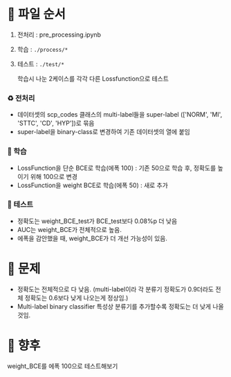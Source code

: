 # 🙌 파일 순서
1. 전처리 : pre_processing.ipynb
2. 학습 : `./process/*`
3. 테스트 : `./test/*`

    학습시 나눈 2케이스를 각각 다른 Lossfunction으로 테스트

### ♻️ 전처리
- 데이터셋의 scp_codes 클래스의 multi-label들을 super-label (['NORM', 'MI', 'STTC', 'CD', 'HYP'])로 묶음
- super-label을 binary-class로 변경하여 기존 데이터셋의 열에 붙임

### 📖 학습
- LossFunction을 단순 BCE로 학습(에폭 100) : 기존 50으로 학습 후, 정확도를 높이기 위해 100으로 변경
- LossFunction을 weight BCE로 학습(에폭 50) : 새로 추가

### 🧪 테스트
- 정확도는 weight_BCE_test가 BCE_test보다 0.08%p 더 낮음  
- AUC는 weight_BCE가 전체적으로 높음.
- 에폭을 감안했을 때, weight_BCE가 더 개선 가능성이 있음.

# 🐛 문제
- 정확도는 전체적으로 다 낮음. (multi-label이라 각 분류기 정확도가 0.9더라도 전체 정확도는 0.6보다 낮게 나오는게 정상임.)
- Multi-label binary classifier 특성상 분류기를 추가할수록 정확도는 더 낮게 나올 것임.

# 🤙 향후
weight_BCE를 에폭 100으로 테스트해보기